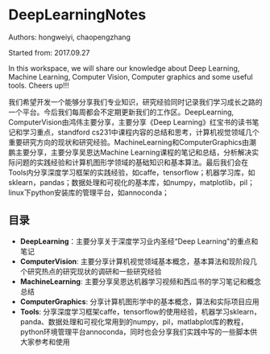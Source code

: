 # DeepLearningNotes
Authors: hongweiyi, chaopengzhang

Started from: 2017.09.27

In this workspace, we will share our knowledge about Deep Learning, Machine Learning, Computer Vision, Computer graphics and some useful tools. Cheers up!!!

我们希望开发一个能够分享我们专业知识，研究经验同时记录我们学习成长之路的一个平台。今后我们每周都会不定期更新我们的工作区。DeepLearning, ComputerVision由鸿伟主要分享，主要分享《Deep Learning》红宝书的读书笔记和学习重点，standford cs231中课程内容的总结和思考，计算机视觉领域几个重要研究方向的现状和研究经验。MachineLearning和ComputerGraphics由潮鹏主要分享，主要分享吴恩达Machine Learning课程的笔记和总结，分析解决实际问题的实践经验和计算机图形学领域的基础知识和基本算法。最后我们会在Tools内分享深度学习框架的实践经验，如caffe，tensorflow；机器学习库，如sklearn，pandas；数据处理和可视化的基本库，如numpy，matplotlib，pil；linux下python安装库的管理平台，如annoconda；


## 目录
* __DeepLearning__：主要分享关于深度学习业内圣经“Deep Learning"的重点和笔记
* __ComputerVision__: 主要分享计算机视觉领域基本概念，基本算法和现阶段几个研究热点的研究现状的调研和一些研究经验
* __MachineLearning__: 主要分享吴恩达机器学习视频和西瓜书的学习笔记和概念总结
* __ComputerGraphics__: 分享计算机图形学中的基本概念，算法和实际项目应用
* __Tools__: 分享深度学习框架caffe，tensorflow的使用经验，机器学习sklearn，panda、数据处理和可视化常用到的numpy，pil，matlabplot库的教程，python环境管理平台annoconda，同时也会分享我们实践中写的一些脚本供大家参考和使用
